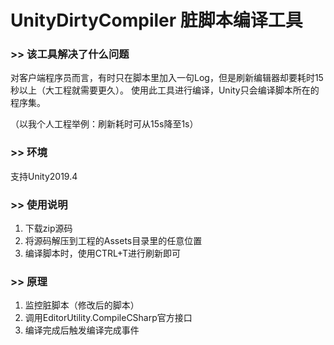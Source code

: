 # UnityDirtyCompiler 脏脚本编译工具
### >> 该工具解决了什么问题
对客户端程序员而言，有时只在脚本里加入一句Log，但是刷新编辑器却要耗时15秒以上（大工程就需要更久）。
使用此工具进行编译，Unity只会编译脚本所在的程序集。

（以我个人工程举例：刷新耗时可从15s降至1s）

### >> 环境
支持Unity2019.4

### >> 使用说明
1. 下载zip源码
2. 将源码解压到工程的Assets目录里的任意位置
3. 编译脚本时，使用CTRL+T进行刷新即可

### >> 原理
1. 监控脏脚本（修改后的脚本）
2. 调用EditorUtility.CompileCSharp官方接口
3. 编译完成后触发编译完成事件
